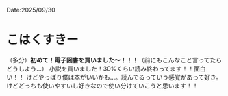 Date:2025/09/30
# こはくすきー

（多分）**初めて！電子図書を買いました〜！！！**（前にもこんなこと言ってたらどうしよう…）
小説を買いました！30%くらい読み終わってます！！面白い！！
けどやっぱり僕は本がいいかも…。読んでるっていう感覚があって好き。
けどどっちも使いやすいし好きなので使い分けていこうと思います！！
